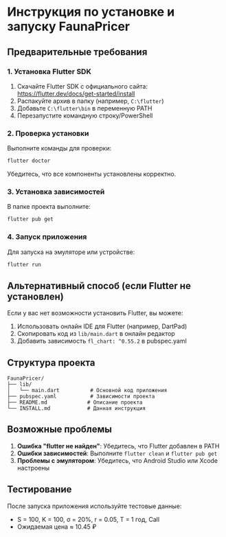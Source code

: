 # Инструкция по установке и запуску FaunaPricer

## Предварительные требования

### 1. Установка Flutter SDK

1. Скачайте Flutter SDK с официального сайта: https://flutter.dev/docs/get-started/install
2. Распакуйте архив в папку (например, `C:\flutter`)
3. Добавьте `C:\flutter\bin` в переменную PATH
4. Перезапустите командную строку/PowerShell

### 2. Проверка установки

Выполните команды для проверки:

```bash
flutter doctor
```

Убедитесь, что все компоненты установлены корректно.

### 3. Установка зависимостей

В папке проекта выполните:

```bash
flutter pub get
```

### 4. Запуск приложения

Для запуска на эмуляторе или устройстве:

```bash
flutter run
```

## Альтернативный способ (если Flutter не установлен)

Если у вас нет возможности установить Flutter, вы можете:

1. Использовать онлайн IDE для Flutter (например, DartPad)
2. Скопировать код из `lib/main.dart` в онлайн редактор
3. Добавить зависимость `fl_chart: ^0.55.2` в pubspec.yaml

## Структура проекта

```
FaunaPricer/
├── lib/
│   └── main.dart          # Основной код приложения
├── pubspec.yaml           # Зависимости проекта
├── README.md             # Описание проекта
└── INSTALL.md            # Данная инструкция
```

## Возможные проблемы

1. **Ошибка "flutter не найден"**: Убедитесь, что Flutter добавлен в PATH
2. **Ошибки зависимостей**: Выполните `flutter clean` и `flutter pub get`
3. **Проблемы с эмулятором**: Убедитесь, что Android Studio или Xcode настроены

## Тестирование

После запуска приложения используйте тестовые данные:
- S = 100, K = 100, σ = 20%, r = 0.05, T = 1 год, Call
- Ожидаемая цена ≈ 10.45 ₽
